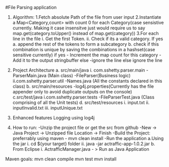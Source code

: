 #File Parsing application

1. Algorithm:
	1.Fetch absolute Path of the file from user input
	2.Instantiate a Map<Category,count> with count 0 for each Category(case sensistive currently. Making it case insensitve just would require us to say map.get(category.toUpper() instead of map.get(category))
	3.For each line in the file
		i. Get the first Token.
		ii. Check if its a valid category. 
			If yes
				a. append the rest of the tokens to form a subcategory
				b. check if this combination is unique by saving the combinations in a hashset(case sensitive currently)
					if yes
					- Increment the map count for this category 
					- Add it to the output stringbuffer
					else
					-ignore the line
			else
				ignore the line


2. Project Architecture
	a. src/main/java
		i. com.sshetty.parser.main
			-ParserMain.java (Main class)
			-FileParser(Business logic)
		ii.com.sshetty.parser.util
			-Names.java (All the constants declared in this class)
	b. src/main/resources
		-log4j.properties(Currently has the file appender only to avoid duplicate outputs on the console)	
	c.src/test/java
		i.com.sshetty.parser.tests
			-FileParserTest.java (Class comprising of all the Unit tests)
	d. src/test/resources
		i.  input.txt
		ii. inputInvalid.txt
		iii. inputUnique.txt
		
3. Enhanced features
	Logging using log4j

4. How to run:
	-Unzip the project file or get the src from github
	-New -> Java Project -> Unzipped file Location -> Finish
	-Build the Project: preferrably using maven - mvn clean install
	-Run the application
		a.Using the jar
			i. cd ${your target} folder
			ii. java -jar actraffic-app-1.0.2.jar
		b. From Eclipse
			i. ActrafficManager.java - > Run as Java Application





Maven goals:
mvn clean compile
mvn test
mvn install

